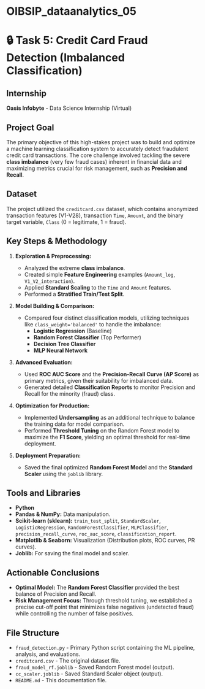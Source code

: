 # OIBSIP_dataanalytics_05

# 🔒 Task 5: Credit Card Fraud Detection (Imbalanced Classification)

## **Internship**
**Oasis Infobyte** - Data Science Internship (Virtual)

## **Project Goal**
The primary objective of this high-stakes project was to build and optimize a machine learning classification system to accurately detect fraudulent credit card transactions. The core challenge involved tackling the severe **class imbalance** (very few fraud cases) inherent in financial data and maximizing metrics crucial for risk management, such as **Precision and Recall**.

## **Dataset**
The project utilized the `creditcard.csv` dataset, which contains anonymized transaction features (V1-V28), transaction `Time`, `Amount`, and the binary target variable, `Class` (0 = legitimate, 1 = fraud).

## **Key Steps & Methodology**

1.  **Exploration & Preprocessing:**
    * Analyzed the extreme **class imbalance**.
    * Created simple **Feature Engineering** examples (`Amount_log`, `V1_V2_interaction`).
    * Applied **Standard Scaling** to the `Time` and `Amount` features.
    * Performed a **Stratified Train/Test Split**.

2.  **Model Building & Comparison:**
    * Compared four distinct classification models, utilizing techniques like `class_weight='balanced'` to handle the imbalance:
        * **Logistic Regression** (Baseline)
        * **Random Forest Classifier** (Top Performer)
        * **Decision Tree Classifier**
        * **MLP Neural Network**

3.  **Advanced Evaluation:**
    * Used **ROC AUC Score** and the **Precision-Recall Curve (AP Score)** as primary metrics, given their suitability for imbalanced data.
    * Generated detailed **Classification Reports** to monitor Precision and Recall for the minority (fraud) class.

4.  **Optimization for Production:**
    * Implemented **Undersampling** as an additional technique to balance the training data for model comparison.
    * Performed **Threshold Tuning** on the Random Forest model to maximize the **F1 Score**, yielding an optimal threshold for real-time deployment.

5.  **Deployment Preparation:**
    * Saved the final optimized **Random Forest Model** and the **Standard Scaler** using the `joblib` library.

## **Tools and Libraries**
* **Python**
* **Pandas & NumPy:** Data manipulation.
* **Scikit-learn (sklearn):** `train_test_split`, `StandardScaler`, `LogisticRegression`, `RandomForestClassifier`, `MLPClassifier`, `precision_recall_curve`, `roc_auc_score`, `classification_report`.
* **Matplotlib & Seaborn:** Visualization (Distribution plots, ROC curves, PR curves).
* **Joblib:** For saving the final model and scaler.

## **Actionable Conclusions**
* **Optimal Model:** The **Random Forest Classifier** provided the best balance of Precision and Recall.
* **Risk Management Focus:** Through threshold tuning, we established a precise cut-off point that minimizes false negatives (undetected fraud) while controlling the number of false positives.

## **File Structure**
* `fraud_detection.py` - Primary Python script containing the ML pipeline, analysis, and evaluations.
* `creditcard.csv` - The original dataset file.
* `fraud_model_rf.joblib` - Saved Random Forest model (output).
* `cc_scaler.joblib` - Saved Standard Scaler object (output).
* `README.md` - This documentation file.
